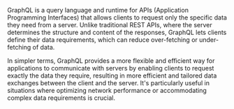 GraphQL is a query language and runtime for APIs (Application Programming Interfaces) that allows clients to request only the specific data they need from a server. Unlike traditional REST APIs, where the server determines the structure and content of the responses, GraphQL lets clients define their data requirements, which can reduce over-fetching or under-fetching of data.

In simpler terms, GraphQL provides a more flexible and efficient way for applications to communicate with servers by enabling clients to request exactly the data they require, resulting in more efficient and tailored data exchanges between the client and the server. It's particularly useful in situations where optimizing network performance or accommodating complex data requirements is crucial.